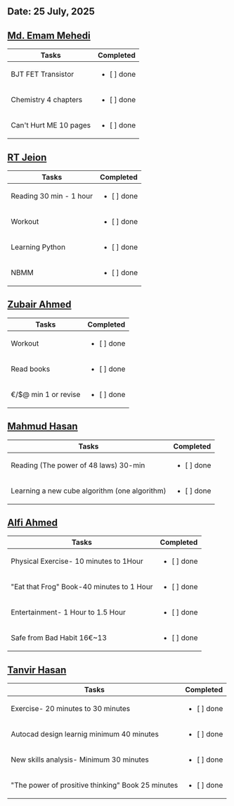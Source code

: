 ## Date: 25 July, 2025


## [Md. Emam Mehedi](https://github.com/mdemammehedi-159)
|Tasks                  |Completed                   |
|-----------------------|----------------------------|
|BJT FET Transistor     | <ul><li> [ ] done</li></ul>|
|Chemistry 4 chapters   | <ul><li> [ ] done</li></ul>|
|Can't Hurt ME 10 pages | <ul><li> [ ] done</li></ul>|

## [RT Jeion](https://github.com/RT-Jeion)
|Tasks                   |Completed                   |
|------------------------|----------------------------|
|Reading 30 min - 1 hour | <ul><li> [ ] done</li></ul>|
|Workout                 | <ul><li> [ ] done</li></ul>|
|Learning Python         | <ul><li> [ ] done</li></ul>|
|NBMM                    | <ul><li> [ ] done</li></ul>|

## [Zubair Ahmed](https://github.com/zubair-rex)
|Tasks                |Completed                   |
|---------------------|----------------------------|
|Workout              | <ul><li> [ ] done</li></ul>|
|Read books           | <ul><li> [ ] done</li></ul>|
|€/$@ min 1 or revise | <ul><li> [ ] done</li></ul>|

## [Mahmud Hasan](https://github.com/mahmud1223)
|Tasks                                         |Completed                   |
|----------------------------------------------|----------------------------|
|Reading (The power of 48 laws) 30-min         | <ul><li> [ ] done</li></ul>|
|Learning a new cube algorithm (one algorithm) | <ul><li> [ ] done</li></ul>|

## [Alfi Ahmed](https://github.com/alfiahmed160)
|Tasks                                     |Completed                   |
|------------------------------------------|----------------------------|
|Physical Exercise- 10 minutes to 1Hour    | <ul><li> [ ] done</li></ul>|
|"Eat that Frog" Book-40 minutes to 1 Hour | <ul><li> [ ] done</li></ul>|
|Entertainment- 1 Hour to 1.5 Hour                 | <ul><li> [ ] done</li></ul>|
|Safe from Bad Habit 16€~13                | <ul><li> [ ] done</li></ul>|

## [Tanvir Hasan](https://github.com/tanvir7hasan)
|Tasks                                             |Completed                   |
|--------------------------------------------------|----------------------------|
|Exercise- 20 minutes to 30 minutes                | <ul><li> [ ] done</li></ul>|
|Autocad design learnig minimum 40 minutes         | <ul><li> [ ] done</li></ul>|
|New skills analysis- Minimum 30 minutes           | <ul><li> [ ] done</li></ul>|
|"The power of prositive thinking" Book 25 minutes | <ul><li> [ ] done</li></ul>|

